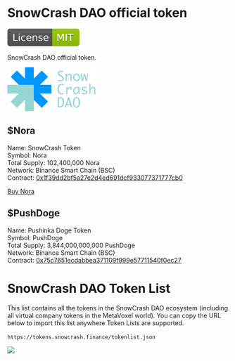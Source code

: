 # SnowCrash DAO official token

[![MIT License](misc/License-MIT-green.svg)](https://github.com/SnowCrashDAO/snowcrash-tokens/blob/main/LICENSE)

SnowCrash DAO official token.

[![SnowCrash DAO](misc/SnowCrashDAO-canalblue-blue-min-100x50.svg)](https://snowcrash.finance/)

## $Nora

Name: SnowCrash Token  
Symbol: Nora  
Total Supply: 102,400,000 Nora  
Network: Binance Smart Chain (BSC)  
Contract: [0x1f39dd2bf5a27e2d4ed691dcf933077371777cb0](https://bscscan.com/token/0x1f39dd2bf5a27e2d4ed691dcf933077371777cb0)

[Buy Nora](https://snowcrash.finance/nora/)

## $PushDoge

Name: Pushinka Doge Token  
Symbol: PushDoge  
Total Supply: 3,844,000,000,000 PushDoge  
Network: Binance Smart Chain (BSC)  
Contract: [0x75c7651ecdabbea371109f999e57711540f0ec27](https://bscscan.com/token/0x75c7651ecdabbea371109f999e57711540f0ec27)

# SnowCrash DAO Token List

This list contains all the tokens in the SnowCrash DAO ecosystem (including all virtual company tokens in the MetaVoxel world). You can copy the URL below to import this list anywhere Token Lists are supported.

`https://tokens.snowcrash.finance/tokenlist.json`

<img src="https://img.snowcrash.finance/site/snowcrash-finance/PancakeSwap-Token-Lists.JPEG" width="400" />
